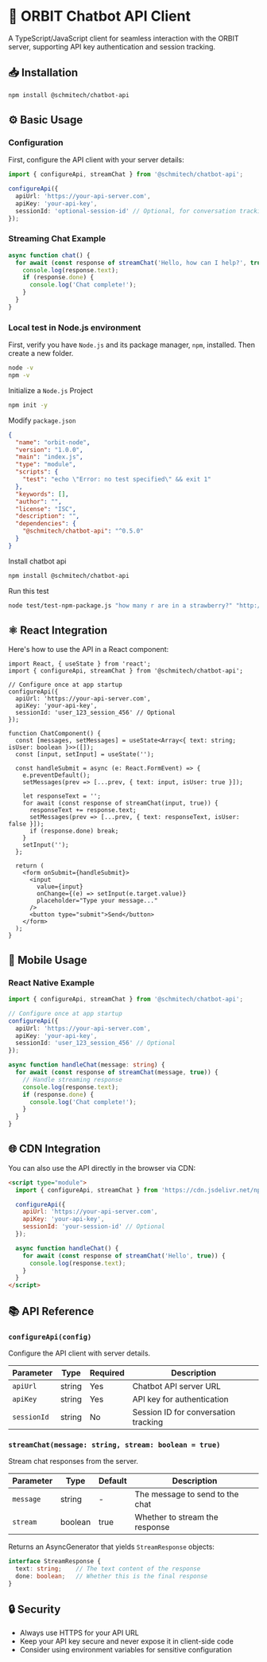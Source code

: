 # 🤖 ORBIT Chatbot API Client

A TypeScript/JavaScript client for seamless interaction with the ORBIT server, supporting API key authentication and session tracking.

## 📥 Installation

```bash
npm install @schmitech/chatbot-api
```

## ⚙️ Basic Usage

### Configuration

First, configure the API client with your server details:

```typescript
import { configureApi, streamChat } from '@schmitech/chatbot-api';

configureApi({
  apiUrl: 'https://your-api-server.com',
  apiKey: 'your-api-key',
  sessionId: 'optional-session-id' // Optional, for conversation tracking
});
```

### Streaming Chat Example

```typescript
async function chat() {
  for await (const response of streamChat('Hello, how can I help?', true)) {
    console.log(response.text);
    if (response.done) {
      console.log('Chat complete!');
    }
  }
}
```
### Local test in Node.js environment

First, verify you have `Node.js` and its package manager, `npm`, installed. Then create a new folder.

```bash
node -v
npm -v
```

Initialize a `Node.js` Project

```bash
npm init -y
```

Modify `package.json`

```json
{
  "name": "orbit-node",
  "version": "1.0.0",
  "main": "index.js",
  "type": "module",
  "scripts": {
    "test": "echo \"Error: no test specified\" && exit 1"
  },
  "keywords": [],
  "author": "",
  "license": "ISC",
  "description": "",
  "dependencies": {
    "@schmitech/chatbot-api": "^0.5.0"
  }
}
```

Install chatbot api

```bash
npm install @schmitech/chatbot-api
```

Run this test

```bash
node test/test-npm-package.js "how many r are in a strawberry?" "http://localhost:3000" "my-session-123"
```

## ⚛️ React Integration

Here's how to use the API in a React component:

```tsx
import React, { useState } from 'react';
import { configureApi, streamChat } from '@schmitech/chatbot-api';

// Configure once at app startup
configureApi({
  apiUrl: 'https://your-api-server.com',
  apiKey: 'your-api-key',
  sessionId: 'user_123_session_456' // Optional
});

function ChatComponent() {
  const [messages, setMessages] = useState<Array<{ text: string; isUser: boolean }>>([]);
  const [input, setInput] = useState('');

  const handleSubmit = async (e: React.FormEvent) => {
    e.preventDefault();
    setMessages(prev => [...prev, { text: input, isUser: true }]);

    let responseText = '';
    for await (const response of streamChat(input, true)) {
      responseText += response.text;
      setMessages(prev => [...prev, { text: responseText, isUser: false }]);
      if (response.done) break;
    }
    setInput('');
  };

  return (
    <form onSubmit={handleSubmit}>
      <input 
        value={input} 
        onChange={(e) => setInput(e.target.value)} 
        placeholder="Type your message..."
      />
      <button type="submit">Send</button>
    </form>
  );
}
```

## 📱 Mobile Usage

### React Native Example

```typescript
import { configureApi, streamChat } from '@schmitech/chatbot-api';

// Configure once at app startup
configureApi({
  apiUrl: 'https://your-api-server.com',
  apiKey: 'your-api-key',
  sessionId: 'user_123_session_456' // Optional
});

async function handleChat(message: string) {
  for await (const response of streamChat(message, true)) {
    // Handle streaming response
    console.log(response.text);
    if (response.done) {
      console.log('Chat complete!');
    }
  }
}
```

## 🌐 CDN Integration

You can also use the API directly in the browser via CDN:

```html
<script type="module">
  import { configureApi, streamChat } from 'https://cdn.jsdelivr.net/npm/@schmitech/chatbot-api/dist/api.mjs';

  configureApi({
    apiUrl: 'https://your-api-server.com',
    apiKey: 'your-api-key',
    sessionId: 'your-session-id' // Optional
  });

  async function handleChat() {
    for await (const response of streamChat('Hello', true)) {
      console.log(response.text);
    }
  }
</script>
```

## 📚 API Reference

### `configureApi(config)`

Configure the API client with server details.

| Parameter | Type | Required | Description |
|-----------|------|----------|-------------|
| `apiUrl` | string | Yes | Chatbot API server URL |
| `apiKey` | string | Yes | API key for authentication |
| `sessionId` | string | No | Session ID for conversation tracking |

### `streamChat(message: string, stream: boolean = true)`

Stream chat responses from the server.

| Parameter | Type | Default | Description |
|-----------|------|---------|-------------|
| `message` | string | - | The message to send to the chat |
| `stream` | boolean | true | Whether to stream the response |

Returns an AsyncGenerator that yields `StreamResponse` objects:

```typescript
interface StreamResponse {
  text: string;    // The text content of the response
  done: boolean;   // Whether this is the final response
}
```

## 🔒 Security

- Always use HTTPS for your API URL
- Keep your API key secure and never expose it in client-side code
- Consider using environment variables for sensitive configuration